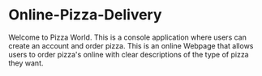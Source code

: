 # Online-Pizza-Delivery
Welcome to Pizza World. This is a console application where users can create an account and order pizza. This is an online Webpage that allows users to order pizza's online with clear descriptions of the type of pizza they want.
